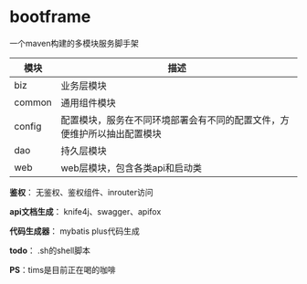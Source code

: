# bootframe
一个maven构建的多模块服务脚手架

| 模块  | 描述 |
|-----|----|
| biz | 业务层模块   |
| common    | 通用组件模块   |
| config    | 配置模块，服务在不同环境部署会有不同的配置文件，方便维护所以抽出配置模块   |
| dao    | 持久层模块   |
| web    | web层模块，包含各类api和启动类   |

**鉴权**：
无鉴权、鉴权组件、inrouter访问

**api文档生成**：
knife4j、swagger、apifox

**代码生成器**：
mybatis plus代码生成

**todo**：
.sh的shell脚本

**PS**：tims是目前正在喝的咖啡
